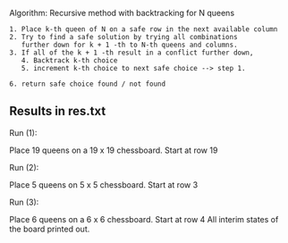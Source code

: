 Algorithm:
	Recursive method with backtracking for N queens
	
	1. Place k-th queen of N on a safe row in the next available column
	2. Try to find a safe solution by trying all combinations
	   further down for k + 1 -th to N-th queens and columns. 
	3. If all of the k + 1 -th result in a conflict further down,
	   4. Backtrack k-th choice
	   5. increment k-th choice to next safe choice --> step 1.

	6. return safe choice found / not found
	
Results in res.txt
------------------


Run (1):

Place 19 queens on a 19 x 19 chessboard. Start at row 19

Run (2):

Place 5 queens on 5 x 5 chessboard. Start at row 3

Run (3):

Place 6 queens on a 6 x 6 chessboard. Start at row 4
All interim states of the board printed out. 
